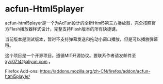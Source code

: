 # acfun-Html5player
acfun-html5player是一个为AcFun设计的全新Html5第三方播放器，完全按照官方Flash播放器样式设计，完整支持Flash版本的所有快捷键。

当前版本是测试版本，暂时不支持弹幕发送和拖动小窗口播放，但是可以播放弹幕哦。

这个项目是一个开源项目，遵循MIT开源协议。要联系作者请发邮件至 xyc0714@aliyun.com 。

Firefox Add-ons: https://addons.mozilla.org/zh-CN/firefox/addon/acfun-html5player/